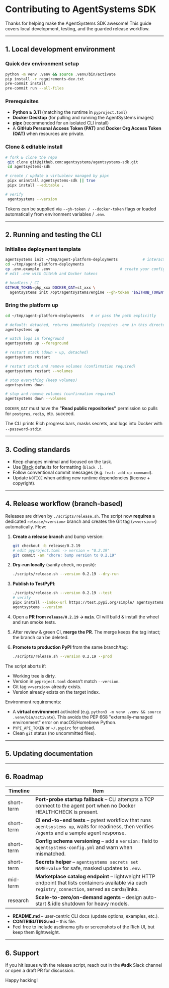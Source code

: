 # Contributing to AgentSystems SDK

Thanks for helping make the AgentSystems SDK awesome! This guide covers local development, testing, and the guarded release workflow.

---
## 1. Local development environment

### Quick dev environment setup

```bash
python -m venv .venv && source .venv/bin/activate
pip install -r requirements-dev.txt
pre-commit install
pre-commit run --all-files
```

### Prerequisites

* **Python ≥ 3.11** (matching the runtime in `pyproject.toml`)
* **Docker Desktop** (for pulling and running the AgentSystems images)
* **pipx** (recommended for an isolated CLI install)
* A **GitHub Personal Access Token (PAT)** and **Docker Org Access Token (OAT)** when resources are private.

### Clone & editable install

```bash
# fork & clone the repo
 git clone git@github.com:agentsystems/agentsystems-sdk.git
 cd agentsystems-sdk

# create / update a virtualenv managed by pipx
 pipx uninstall agentsystems-sdk || true
 pipx install --editable .

# verify
 agentsystems --version
```

Tokens can be supplied via `--gh-token / --docker-token` flags or loaded automatically from environment variables / `.env`.

---
## 2. Running and testing the CLI

### Initialise deployment template

```bash
agentsystems init ~/tmp/agent-platform-deployments           # interactive
cd ~/tmp/agent-platform-deployments
cp .env.example .env                               # create your config
# edit .env with GitHub and Docker tokens

# headless / CI
GITHUB_TOKEN=ghp_xxx DOCKER_OAT=st_xxx \
  agentsystems init /opt/agentsystems/engine --gh-token "$GITHUB_TOKEN" --docker-token "$DOCKER_OAT"
```

### Bring the platform up

```bash
cd ~/tmp/agent-platform-deployments   # or pass the path explicitly

# default: detached, returns immediately (requires .env in this directory)
agentsystems up

# watch logs in foreground
agentsystems up --foreground

# restart stack (down + up, detached)
agentsystems restart

# restart stack and remove volumes (confirmation required)
agentsystems restart --volumes

# stop everything (keep volumes)
agentsystems down

# stop and remove volumes (confirmation required)
agentsystems down --volumes
```

`DOCKER_OAT` must have the **"Read public repositories"** permission so pulls for `postgres`, `redis`, etc. succeed.

The CLI prints Rich progress bars, masks secrets, and logs into Docker with `--password-stdin`.

---
## 3. Coding standards

* Keep changes minimal and focused on the task.
* Use [Black](https://black.readthedocs.io/) defaults for formatting (`black .`).
* Follow conventional commit messages (e.g. `feat: add up command`).
* Update `NOTICE` when adding new runtime dependencies (license + copyright).

---
## 4. Release workflow (branch-based)

Releases are driven by `./scripts/release.sh`.  The script now **requires** a dedicated `release/<version>` branch and creates the Git tag (`v<version>`) automatically.  Flow:

1. **Create a release branch** and bump version:

   ```bash
   git checkout -b release/0.2.19
   # edit pyproject.toml -> version = "0.2.19"
   git commit -am "chore: bump version to 0.2.19"
   ```

2. **Dry-run locally** (sanity check, no push):

   ```bash
   ./scripts/release.sh --version 0.2.19 --dry-run
   ```

3. **Publish to TestPyPI**:

   ```bash
   ./scripts/release.sh --version 0.2.19 --test
   # verify
   pipx install --index-url https://test.pypi.org/simple/ agentsystems-sdk==0.2.19
   agentsystems --version
   ```

4. Open a **PR from `release/0.2.19` → `main`**.  CI will build & install the wheel and run smoke tests.
5. After review & green CI, **merge the PR**.  The merge keeps the tag intact; the branch can be deleted.
6. **Promote to production PyPI** from the same branch/tag:

   ```bash
   ./scripts/release.sh --version 0.2.19 --prod
   ```

The script aborts if:
* Working tree is dirty.
* Version in `pyproject.toml` doesn’t match `--version`.
* Git tag `v<version>` already exists.
* Version already exists on the target index.

Environment requirements:

* A **virtual environment** activated (e.g. `python3 -m venv .venv && source .venv/bin/activate`). This avoids the PEP 668 "externally-managed environment" error on macOS/Homebrew Python.
* `PYPI_API_TOKEN` or `~/.pypirc` for upload.
* Clean `git` status (no uncommitted files).

---
## 5. Updating documentation

---

## 6. Roadmap

| Timeline | Item |
|----------|------|
| short-term | **Port-probe startup fallback** – CLI attempts a TCP connect to the agent port when no Docker HEALTHCHECK is present. |
| short-term | **CI end-to-end tests** – pytest workflow that runs `agentsystems up`, waits for readiness, then verifies `/agents` and a sample agent response. |
| short-term | **Config schema versioning** – add a `version:` field to `agentsystems-config.yml` and warn when mismatched. |
| short-term | **Secrets helper** – `agentsystems secrets set NAME=value` for safe, masked updates to `.env`. |
| mid-term   | **Marketplace catalog endpoint** – lightweight HTTP endpoint that lists containers available via each `registry_connection`, served as cards/links. |
| research   | **Scale-to-zero/on-demand agents** – design auto-start & idle shutdown for heavy models. |



* **README.md** – user-centric CLI docs (update options, examples, etc.).
* **CONTRIBUTING.md** – this file.
* Feel free to include asciinema gifs or screenshots of the Rich UI, but keep them lightweight.

---
## 6. Support

If you hit issues with the release script, reach out in the **#sdk** Slack channel or open a draft PR for discussion.

Happy hacking!
